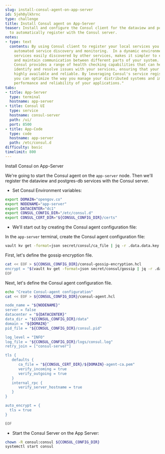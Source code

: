 ```yaml
---
slug: install-consul-agent-on-app-server
id: 5jeh0ylkhrnc
type: challenge
title: Install Consul agent on App-Server
teaser: Install and configure the Consul client for the dataview and postgres-db services.  These  services
  to automatically register with the Consul server.
notes:
- type: text
  contents: By using Consul client to register your local services you benefit from
    automated service discovery and monitoring.  In a dynamic environment, having
    services easily discovered by other services, makes it simpler to establish connections
    and maintain communication between different parts of your system. Additionally,
    Consul provides a range of health checking capabilities that can help you quickly
    identify and resolve issues with your services, ensuring that your system remains
    highly available and reliable. By leveraging Consul's service registration capabilities,
    you can optimize the way you manage your distributed systems and improve the overall
    performance and reliability of your applications."
tabs:
- title: App-Server
  type: terminal
  hostname: app-server
- title: Consul UI
  type: service
  hostname: consul-server
  path: /ui/
  port: 8500
- title: App-Code
  type: code
  hostname: app-server
  path: /etc/consul.d
difficulty: basic
timelimit: 800
---
```

Install Consul on App-Server

We're going to start the Consul agent on the `app-server` node.  Then we'll register the dataview and postgres-db services with the Consul server.

* Set Consul Environment variables:

```bash
export DOMAIN="opengov.co"
export NODENAME="app-server"
export DATACENTER="dc1"
export CONSUL_CONFIG_DIR="/etc/consul.d"
export CONSUL_CERT_DIR="${CONSUL_CONFIG_DIR}/certs"
```

* We'll start out by creating the Consul agent configuration file:

In the `app-server` terminal, create the Consul agent configuration file:

```bash
vault kv get -format=json secret/consul/ca_file | jq -r .data.data.key > ${CONSUL_CERT_DIR}/${DOMAIN}-agent-ca.pem
```

First, let's define the gossip encryption file.

```bash
cat << EOF > ${CONSUL_CONFIG_DIR}/consul-gossip-encryption.hcl
encrypt = "$(vault kv get -format=json secret/consul/gossip | jq -r .data.data.key)"
EOF
```

Next, let's define the Consul agent configuration file.

```bash
echo "Create Consul-agent configuration"
cat << EOF > ${CONSUL_CONFIG_DIR}/consul-agent.hcl

node_name = "${NODENAME}"
server = false
datacenter = "${DATACENTER}"
data_dir = "${CONSUL_CONFIG_DIR}/data"
domain = "${DOMAIN}"
pid_file = "${CONSUL_CONFIG_DIR}/consul.pid"

log_level = "INFO"
log_file = "${CONSUL_CONFIG_DIR}/logs/consul.log"
retry_join = ["consul-server"]

tls {
   defaults {
      ca_file = "${CONSUL_CERT_DIR}/${DOMAIN}-agent-ca.pem"
      verify_incoming = true
      verify_outgoing = true
   }
   internal_rpc {
      verify_server_hostname = true
   }
}

auto_encrypt = {
  tls = true
}

EOF
```

* Start the Consul Server on the App Server:

```bash
chown -R consul:consul ${CONSUL_CONFIG_DIR}
systemctl start consul
```
